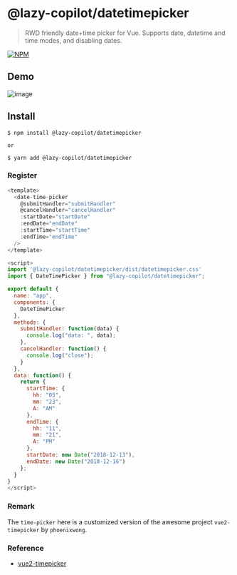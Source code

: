 # @lazy-copilot/datetimepicker

> RWD friendly date+time picker for Vue. Supports date, datetime and time modes, and disabling dates.


[![NPM](https://nodei.co/npm/@lazy-copilot/datetimepicker.png?downloads=true&downloadRank=true)](https://www.npmjs.com/package/@lazy-copilot/datetimepicker)

## Demo

![image](https://user-images.githubusercontent.com/5538753/50449437-622be680-0962-11e9-84fd-cddc79eb151d.png)


## Install
```
$ npm install @lazy-copilot/datetimepicker

or 

$ yarn add @lazy-copilot/datetimepicker
```

### Register
```js
<template>
  <date-time-picker
    @submitHandler="submitHandler"
    @cancelHandler="cancelHandler"
    :startDate="startDate"
    :endDate="endDate"
    :startTime="startTime"
    :endTime="endTime"
  />
</template>

<script>
import '@lazy-copilot/datetimepicker/dist/datetimepicker.css'
import { DateTimePicker } from "@lazy-copilot/datetimepicker";

export default {
  name: "app",
  components: {
    DateTimePicker
  },
  methods: {
    submitHandler: function(data) {
      console.log("data: ", data);
    },
    cancelHandler: function() {
      console.log("close");
    }
  },
  data: function() {
    return {
      startTime: {
        hh: "05",
        mm: "23",
        A: "AM"
      },
      endTime: {
        hh: "11",
        mm: "21",
        A: "PM"
      },
      startDate: new Date("2018-12-13"),
      endDate: new Date("2018-12-16")
    };
  }
}
</script>

```

### Remark
The `time-picker` here is a customized version of the awesome project `vue2-timepicker` by `phoenixwong`.

### Reference
 - [vue2-timepicker](https://github.com/phoenixwong/vue2-timepicker)

